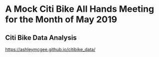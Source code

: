 # A Mock Citi Bike All Hands Meeting for the Month of May 2019
## Citi Bike Data Analysis

https://ashleymcgee.github.io/citibike_data/

